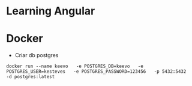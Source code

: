 # Learning Angular




# Docker

- Criar db postgres
``` docker
docker run --name keevo   -e POSTGRES_DB=keevo   -e POSTGRES_USER=kesteves   -e POSTGRES_PASSWORD=123456   -p 5432:5432   -d postgres:latest
```
